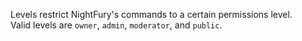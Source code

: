 Levels restrict NightFury's commands to a certain permissions level.<br>
Valid levels are `owner`, `admin`, `moderator`, and `public`.